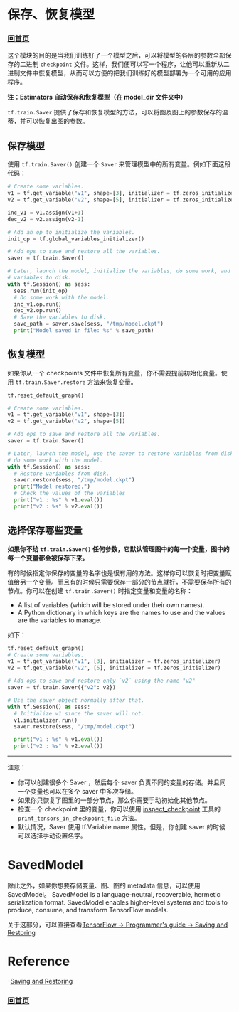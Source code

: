 # 保存、恢复模型

### [回首页](../README.md)

这个模块的目的是当我们训练好了一个模型之后，可以将模型的各层的参数全部保存的二进制 `checkpoint` 文件。这样，我们便可以写一个程序，让他可以重新从二进制文件中恢复模型，从而可以方便的把我们训练好的模型部署为一个可用的应用程序。

**注：Estimators 自动保存和恢复模型（在 model_dir 文件夹中）**

`tf.train.Saver` 提供了保存和恢复模型的方法，可以将图及图上的参数保存的温蒂，并可以恢复出图的参数。

## 保存模型
使用 `tf.train.Saver()` 创建一个 `Saver` 来管理模型中的所有变量。例如下面这段代码：

```python
# Create some variables.
v1 = tf.get_variable("v1", shape=[3], initializer = tf.zeros_initializer)
v2 = tf.get_variable("v2", shape=[5], initializer = tf.zeros_initializer)

inc_v1 = v1.assign(v1+1)
dec_v2 = v2.assign(v2-1)

# Add an op to initialize the variables.
init_op = tf.global_variables_initializer()

# Add ops to save and restore all the variables.
saver = tf.train.Saver()

# Later, launch the model, initialize the variables, do some work, and save the
# variables to disk.
with tf.Session() as sess:
  sess.run(init_op)
  # Do some work with the model.
  inc_v1.op.run()
  dec_v2.op.run()
  # Save the variables to disk.
  save_path = saver.save(sess, "/tmp/model.ckpt")
  print("Model saved in file: %s" % save_path)
```

## 恢复模型
如果你从一个 checkpoints 文件中恢复所有变量，你不需要提前初始化变量。使用 `tf.train.Saver.restore` 方法来恢复变量。

```python
tf.reset_default_graph()

# Create some variables.
v1 = tf.get_variable("v1", shape=[3])
v2 = tf.get_variable("v2", shape=[5])

# Add ops to save and restore all the variables.
saver = tf.train.Saver()

# Later, launch the model, use the saver to restore variables from disk, and
# do some work with the model.
with tf.Session() as sess:
  # Restore variables from disk.
  saver.restore(sess, "/tmp/model.ckpt")
  print("Model restored.")
  # Check the values of the variables
  print("v1 : %s" % v1.eval())
  print("v2 : %s" % v2.eval())
```

## 选择保存哪些变量
**如果你不给 `tf.train.Saver()` 任何参数，它默认管理图中的每一个变量，图中的每一个变量都会被保存下来。**

有的时候指定你保存的变量的名字也是很有用的方法。这样你可以恢复时把变量赋值给另一个变量。而且有的时候只需要保存一部分的节点就好，不需要保存所有的节点。你可以在创建 `tf.train.Saver()` 时指定变量和变量的名称：

- A list of variables (which will be stored under their own names).
- A Python dictionary in which keys are the names to use and the values are the variables to manage.

如下：

```python
tf.reset_default_graph()
# Create some variables.
v1 = tf.get_variable("v1", [3], initializer = tf.zeros_initializer)
v2 = tf.get_variable("v2", [5], initializer = tf.zeros_initializer)

# Add ops to save and restore only `v2` using the name "v2"
saver = tf.train.Saver({"v2": v2})

# Use the saver object normally after that.
with tf.Session() as sess:
  # Initialize v1 since the saver will not.
  v1.initializer.run()
  saver.restore(sess, "/tmp/model.ckpt")

  print("v1 : %s" % v1.eval())
  print("v2 : %s" % v2.eval())
```

---
注意：

- 你可以创建很多个 Saver ，然后每个 saver 负责不同的变量的存储。并且同一个变量也可以在多个 saver 中多次存储。
- 如果你只恢复了图里的一部分节点，那么你需要手动初始化其他节点。
- 检查一个 checkpoint 里的变量，你可以使用 [inspect_checkpoint](https://github.com/tensorflow/tensorflow/blob/r1.4/tensorflow/python/tools/inspect_checkpoint.py) 工具的 `print_tensors_in_checkpoint_file` 方法。
- 默认情况，Saver 使用 tf.Variable.name 属性。但是，你创建 saver 的时候可以选择手动设置名字。


# SavedModel
除此之外，如果你想要存储变量、图、图的 metadata 信息，可以使用 SavedModel。 SavedModel is a language-neutral, recoverable, hermetic serialization format. SavedModel enables higher-level systems and tools to produce, consume, and transform TensorFlow models.

关于这部分，可以直接查看[TensorFlow -> Programmer's guide -> Saving and Restoring](https://tensorflow.google.cn/programmers_guide/saved_model#overview_of_saving_and_restoring_models)

# Reference
-[Saving and Restoring](https://www.tensorflow.org/programmers_guide/saved_model?hl=zh-cn)

### [回首页](../README.md)
